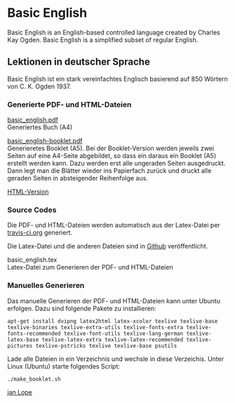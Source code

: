 # Basic English
Basic English is an English-based controlled language created by Charles Kay Ogden. Basic English is a simplified subset of regular English. 


## Lektionen in deutscher Sprache
Basic English ist ein stark vereinfachtes Englisch basierend auf 850 Wörtern von C. K. Ogden 1937.


### Generierte PDF- und HTML-Dateien

[basic_english.pdf](https://github.com/jan-Lope/Basic_English/blob/gh-pages/basic_english.pdf)  
Generiertes Buch (A4) 

[basic_english-booklet.pdf](https://github.com/jan-Lope/Basic_English/blob/gh-pages/basic_english-booklet.pdf)  
Generieretes Booklet (A5). Bei der Booklet-Version werden jeweils zwei Seiten auf eine A4-Seite abgebildet, so dass ein daraus ein Booklet (A5) erstellt werden kann. Dazu werden erst alle ungeraden Seiten ausgedruckt. Dann legt man die Blätter wieder ins Papierfach zurück und druckt alle geraden Seiten in absteigender Reihenfolge aus. 

[HTML-Version](https://github.com/jan-Lope/Basic_English/tree/gh-pages/basic_english/index.html)  



### Source Codes

Die PDF- und HTML-Dateien werden automatisch aus der Latex-Datei per [travis-ci.org](https://travis-ci.org/jan-Lope/Basic_English) generiert.

Die Latex-Datei und die anderen Dateien sind in [Github](https://github.com/jan-Lope/Basic_English) veröffentlicht.  

basic_english.tex  
Latex-Datei zum Generieren der PDF- und HTML-Dateien

### Manuelles Generieren

Das manuelle Generieren der PDF- und HTML-Dateien kann unter Ubuntu erfolgen. Dazu sind folgende Pakete zu installieren:


    apt-get install dvipng latex2html latex-xcolor texlive texlive-base texlive-binaries texlive-extra-utils texlive-fonts-extra texlive-fonts-recommended texlive-font-utils texlive-lang-german texlive-latex-base texlive-latex-extra texlive-latex-recommended texlive-pictures texlive-pstricks texlive texlive-base psutils 


Lade alle Dateien in ein Verzeichnis und wechsle in diese Verzeichis. Unter Linux (Ubuntu) starte folgendes Script:


    ./make_booklet.sh



[jan Lope](https://jan-lope.github.io)

